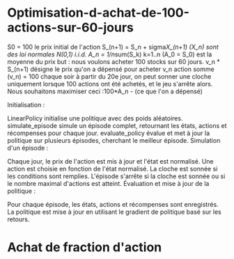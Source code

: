 # Optimisation-d-achat-de-100-actions-sur-60-jours

S0 = 100 le prix initial de l'action
S_(n+1) = S_n + sigma*X_(n+1) 
(X_n) sont des loi normales N(0,1) i.i.d.
A_n = 1/n*sum(S_k) k=1..n  (A_0 = S_0) est la moyenne du prix 
but : nous voulons acheter 100 stocks sur 60 jours.
v_n * S_(n+1) désigne le prix qu'on a dépensé pour acheter v_n action
somme (v_n) = 100 
chaque soir à partir du 20e jour, on peut sonner une cloche uniquement lorsque 100 actions ont été achetés, et le jeu s'arrête alors.
Nous souhaitons maximiser ceci :100*A_n - (ce que l'on a dépensé)

Initialisation :

LinearPolicy initialise une politique avec des poids aléatoires.
simulate_episode simule un épisode complet, retournant les états, actions et récompenses pour chaque jour.
evaluate_policy évalue et met à jour la politique sur plusieurs épisodes, cherchant le meilleur épisode.
Simulation d'un épisode :

Chaque jour, le prix de l'action est mis à jour et l'état est normalisé.
Une action est choisie en fonction de l'état normalisé.
La cloche est sonnée si les conditions sont remplies.
L'épisode s'arrête si la cloche est sonnée ou si le nombre maximal d'actions est atteint.
Évaluation et mise à jour de la politique :

Pour chaque épisode, les états, actions et récompenses sont enregistrés.
La politique est mise à jour en utilisant le gradient de politique basé sur les retours.

# Achat de fraction d'action
